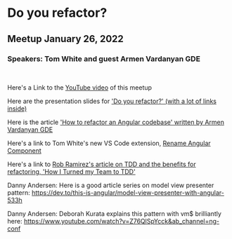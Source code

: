 # Do you refactor?

## Meetup January 26, 2022

### Speakers: Tom White and guest Armen Vardanyan GDE

<p>&nbsp;</p>

Here's a Link to the [YouTube video](https://youtu.be/0FyywiW9Zco) of this meetup

Here are the presentation slides for ['Do you refactor?' (with a lot of links inside)](https://www.youtube.com/redirect?event=video_description&redir_token=QUFFLUhqbVFMaFA3amI5RktmcEJHbEtKOFZ4bmItbVRvUXxBQ3Jtc0tsZV85cDNSbHJLMVAyTHB6NjlhbW1tcGlJNy1mV1U1Q3JNUUtfTDVGdjVDWUpFOW8zMkVuY0NjNDdkOGJlMUI0ZUVnUV9MWElMVldST2hCMFdHM3pVYnN2b3I0ZzZCMUxMM2pkekVja0IwTG1kNXJCQQ&q=https%3A%2F%2Fdocs.google.com%2Fpresentation%2Fd%2F1sJecbGcx0GmNEHOOfdwgTQGDD27M6ai3FJiW-ecHoIU%2Fedit%3Fusp%3Dsharing)

Here is the article ['How to refactor an Angular codebase' written by Armen Vardanyan GDE](https://www.youtube.com/redirect?event=video_description&redir_token=QUFFLUhqa0o2bWVNeklmSmtBV3JubURsVjlMdnpnaFJFZ3xBQ3Jtc0trbkx4MVprdVpWaDlfeWM0UE1mSHV6X1hmbnlhUlhfZ1p1OURXUE52VldvRXNRZXp6OWY0UWFQMXlnbTN3MGtnTzJqRTliQkphLXFuTmc3VHlYNXBUdENqYXExNm1WLTJIRFV4bExuVWVXLXhRRE1fSQ&q=https%3A%2F%2Findepth.dev%2Fposts%2F1425%2Fhow-to-refactor-an-angular-codebase)

Here's a link to Tom White's new VS Code extension, [Rename Angular Component](https://www.youtube.com/redirect?event=video_description&redir_token=QUFFLUhqbTJ6N0RqaGxZemZLd3dZV0FqMjRFbmxvREVYd3xBQ3Jtc0trdlJhdEhIX24wQTFUaGx2VUYxWHFvbTcydWwxV2p6SEgxU25hU1RpOVJuVlR2ZG9tZnNGNllMcEFTZEFPd3RKV3dnTVhmc2R0Uzg4NmhqWjhaWVVKdnAwTHI0RGdTejNSaGVLVGxuZnlMTWhMRVpzNA&q=https%3A%2F%2Fmarketplace.visualstudio.com%2Fitems%3FitemName%3Dtomwhite007.rename-angular-component)

Here's a link to [Rob Ramirez's article on TDD and the benefits for refactoring, 'How I Turned my Team to TDD'](https://www.youtube.com/redirect?event=video_description&redir_token=QUFFLUhqbTg1ZVptN2Q3UzQ4eDlDWjZrRFczN3R4NEpWZ3xBQ3Jtc0tsWnpjV25CQjJvUmVCc2FtMjVCcEFMWkU4R1Z3YVNjckdmYlE1ZmhOWC1zamM5WDR0T0YwWlJwdHJsUnJLRUZuQ3lmNE5zZTdyd2NMMC1UZ2twRElibzQ3amhIeE1lQ2poeGJ1MXU1aTVUUi15dUNyQQ&q=https%3A%2F%2Fwww.angularnation.net%2Fposts%2F18437717)

Danny Andersen: Here is a good article series on model view presenter pattern: https://dev.to/this-is-angular/model-view-presenter-with-angular-533h

Danny Andersen: Deborah Kurata explains this pattern with vm\$ brilliantly here: https://www.youtube.com/watch?v=Z76QlSpYcck&ab_channel=ng-conf
